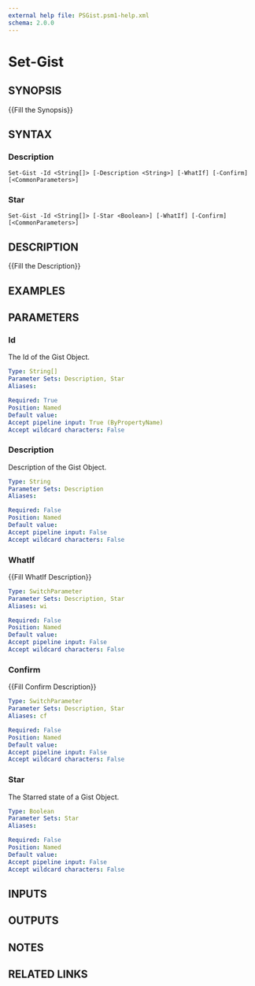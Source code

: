 ```yaml
---
external help file: PSGist.psm1-help.xml
schema: 2.0.0
---
```


# Set-Gist
## SYNOPSIS
{{Fill the Synopsis}}

## SYNTAX

### Description
```
Set-Gist -Id <String[]> [-Description <String>] [-WhatIf] [-Confirm] [<CommonParameters>]
```

### Star
```
Set-Gist -Id <String[]> [-Star <Boolean>] [-WhatIf] [-Confirm] [<CommonParameters>]
```

## DESCRIPTION
{{Fill the Description}}

## EXAMPLES

## PARAMETERS

### Id
The Id of the Gist Object.

```yaml
Type: String[]
Parameter Sets: Description, Star
Aliases: 

Required: True
Position: Named
Default value: 
Accept pipeline input: True (ByPropertyName)
Accept wildcard characters: False
```

### Description
Description of the Gist Object.

```yaml
Type: String
Parameter Sets: Description
Aliases: 

Required: False
Position: Named
Default value: 
Accept pipeline input: False
Accept wildcard characters: False
```

### WhatIf
{{Fill WhatIf Description}}

```yaml
Type: SwitchParameter
Parameter Sets: Description, Star
Aliases: wi

Required: False
Position: Named
Default value: 
Accept pipeline input: False
Accept wildcard characters: False
```

### Confirm
{{Fill Confirm Description}}

```yaml
Type: SwitchParameter
Parameter Sets: Description, Star
Aliases: cf

Required: False
Position: Named
Default value: 
Accept pipeline input: False
Accept wildcard characters: False
```

### Star
The Starred state of a Gist Object.

```yaml
Type: Boolean
Parameter Sets: Star
Aliases: 

Required: False
Position: Named
Default value: 
Accept pipeline input: False
Accept wildcard characters: False
```

## INPUTS

## OUTPUTS

## NOTES

## RELATED LINKS


